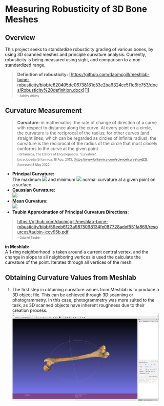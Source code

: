 # Measuring Robusticity of 3D Bone Meshes
## Overview

This project seeks to standardize robusticity grading of various bones, by using 3D scanned meshes and principle curvature analysis. Currently, robusticity is being measured using sight, and comparison to a non-standardized range. 

>**Definition of robusticity:** [https://github.com/daomcgill/meshlab-bone-robusticity/blob/e620405de06738181e53e2ba6324cc5f1e6fc753/docs/Robusticity%20definition.docx][1] <br />
<font size="1"> - Ashley Atkins</font>

## Curvature Measurement

>**Curvature:** in mathematics, the rate of change of direction of a curve with respect to distance along the curve. At every point on a circle, the curvature is the reciprocal of the radius; for other curves (and straight lines, which can be regarded as circles of infinite radius), the curvature is the reciprocal of the radius of the circle that most closely conforms to the curve at the given point <br />
<font size="1"> - Britannica, The Editors of Encyclopaedia. "curvature".<br /> Encyclopedia Britannica, 18 Aug. 2013, [https://www.britannica.com/science/curvature][2]. Accessed 8 May 2022.</font>

* **Principal Curvature:**<br /> The maximum **<img src="https://latex.codecogs.com/svg.image?\bg{black}\kappa_{1}">** and minimum **<img src="https://latex.codecogs.com/svg.image?\bg{black}\kappa_{2}">** normal curvature at a given point on a surface. 
* **Gaussian Curvature:**<br /> <img src= "https://latex.codecogs.com/svg.image?\bg{black}K=\kappa_{1}\cdot&space;\kappa_{2}">
* **Mean Curvature:**<br /> <img src="https://latex.codecogs.com/svg.image?\bg{black}H=\frac{1}{2}\left&space;(&space;\kappa_{1}&plus;\kappa_{2}&space;\right&space;)">
* **Taubin Approximation of Principal Curvature Directions:**<br />
> https://github.com/daomcgill/meshlab-bone-robusticity/blob/59eeb6f23a9875098134fe087728adef551fa869/resources/taubin-iccv95b.pdf<br />
<font size="1"> - Gabriel Taubin </font>

**in Meshlab:**<br />
A 1-ring neighborhood is taken around a current central vertex, and the change in slope to all neighboring vertices is used the calculate the curvature of the point. Iterates through all vertices of the mesh. 

## Obtaining Curvature Values from Meshlab

1. The first step in obtaining curvature values from Meshlab is to produce a 3D object file. This can be achieved through 3D scanning or photogrammetry. In this case, photogrammetry was more suited to the task, as 3D scanned objects have inherent roughness due to their creation process. 
![Object file (.obj) of a bone as a 3D mesh](/images/uag66_bone.png)



  [1]: https://github.com/daomcgill/meshlab-bone-robusticity/blob/e620405de06738181e53e2ba6324cc5f1e6fc753/docs/Robusticity%20definition.docx
  [2]: https://www.britannica.com/science/curvature
